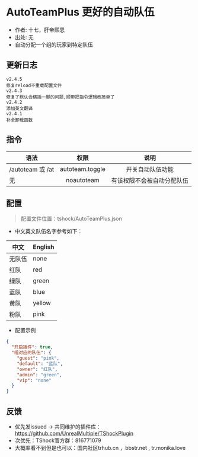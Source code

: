 # AutoTeamPlus 更好的自动队伍

- 作者: 十七，肝帝熙恩
- 出处: 无
- 自动分配一个组的玩家到特定队伍

## 更新日志

```
v2.4.5
修复reload不重载配置文件
v2.4.3
修复了默认会横插一脚的问题,顺带把指令逻辑改简单了
v2.4.2
添加英文翻译
v2.4.1
补全卸载函数
```

## 指令

| 语法           |        权限         |   说明   |
| -------------- | :-----------------: | :------: |
| /autoteam 或 /at | autoteam.toggle  |   开关自动队伍功能   |
| 无 | noautoteam  |   有该权限不会被自动分配队伍   |

## 配置
> 配置文件位置：tshock/AutoTeamPlus.json
- 中文英文队伍名字参考如下：

| 中文  | English |
|-------|---------|
| 无队伍 | none    |
| 红队   | red     |
| 绿队   | green   |
| 蓝队   | blue    |
| 黄队   | yellow  |
| 粉队   | pink    |

- 配置示例
```json
{
  "开启插件": true, 
  "组对应的队伍": {
    "guest": "pink",
    "default": "蓝队",
    "owner": "红队",
    "admin": "green",
    "vip": "none"
  }
}
```
## 反馈
- 优先发issued -> 共同维护的插件库：https://github.com/UnrealMultiple/TShockPlugin
- 次优先：TShock官方群：816771079
- 大概率看不到但是也可以：国内社区trhub.cn ，bbstr.net , tr.monika.love
